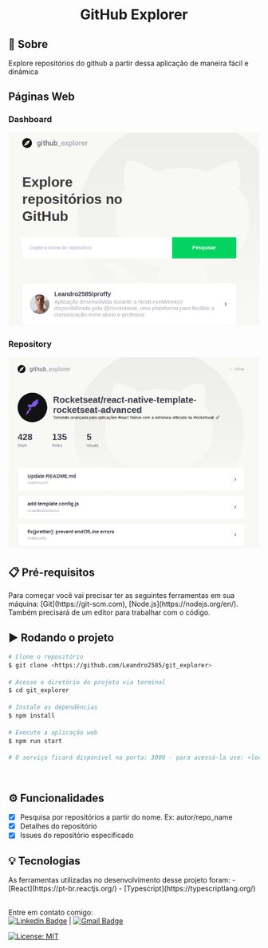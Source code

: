 <h1 align="center">GitHub Explorer</h1>
<h2 title="Páginas">📌 Sobre</h2>
<p align="left">
Explore repositórios do github a partir dessa aplicação de maneira fácil e dinâmica
</p>

<h2>Páginas Web</h2>
<h3>Dashboard</h3>
<p align="center">
      <img src="./src/assets/Dashboard.png" alt="LandingPage"/>
</p>
<h3>Repository</h3>
<p align="center">
      <img src="./src/assets/Repository.png" alt="Repository"/>
</p>

<h2>📋 Pré-requisitos</h2>
Para começar você vai precisar ter as seguintes ferramentas em sua máquina:
[Git](https://git-scm.com), [Node.js](https://nodejs.org/en/).
Também precisará de um editor para trabalhar com o código.

<h2>▶️ Rodando o projeto</h2>

``` bash
# Clone o repositório
$ git clone <https://github.com/Leandro2585/git_explorer>

# Acesse o diretório do projeto via terminal
$ cd git_explorer

# Instale as dependências
$ npm install

# Execute a aplicação web
$ npm run start

# O serviço ficará disponível na porta: 3000 - para acessá-la use: <localhost:3000>

```
<br/>

<h2>⚙️ Funcionalidades</h2>

- [x] Pesquisa por repositórios a partir do nome. Ex: autor/repo_name <br>
- [x] Detalhes do repositório<br>
- [x] Issues do repositório especificado<br>

<h2>💡 Tecnologias</h2>
As ferramentas utilizadas no desenvolvimento desse projeto foram:
- [React](https://pt-br.reactjs.org/)
- [Typescript](https://typescriptlang.org/)

 <br/> Entre em contato comigo:<br/> [![Linkedin Badge](https://img.shields.io/badge/-LeandroReal-blue?style=flat-square&logo=Linkedin&logoColor=white&link=https://www.linkedin.com/in/leandro-r-434b811a5/)](https://www.linkedin.com/in/leandro-r-434b811a5/)
|
[![Gmail Badge](https://img.shields.io/badge/-leo.real2585@gmail.com-c14438?style=flat-square&logo=Gmail&logoColor=white&link=mailto:leo.real2585@gmail.com)](mailto:leo.real2585@gmail.com)

[![License: MIT](https://img.shields.io/badge/License-MIT-blue.svg)](https://opensource.org/licenses/MIT)
